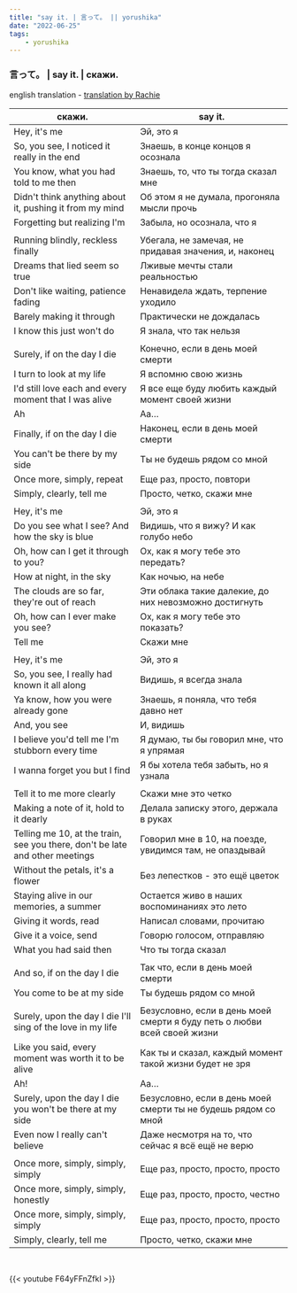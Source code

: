 ```yaml
---
title: "say it. | 言って。 || yorushika"
date: "2022-06-25"
tags:
    - yorushika
---
```


### 言って。 | say it. | скажи.

english translation - [translation by Rachie](https://genius.com/Rachie-say-it-album-ver-lyrics)

скажи. | say it.
--|--
Hey, it's me | Эй, это я
So, you see, I noticed it really in the end | Знаешь, в конце концов я осознала
You know, what you had told to me then | Знаешь, то, что ты тогда сказал мне
Didn't think anything about it, pushing it from my mind | Об этом я не думала, прогоняла мысли прочь
Forgetting but realizing I'm | Забыла, но осознала, что я
|||
Running blindly, reckless finally | Убегала, не замечая, не придавая значения, и, наконец
Dreams that lied seem so true | Лживые мечты стали реальностью
Don't like waiting, patience fading | Ненавидела ждать, терпение уходило
Barely making it through | Практически не дождалась
I know this just won't do | Я знала, что так нельзя
|||
Surely, if on the day I die | Конечно, если в день моей смерти
I turn to look at my life | Я вспомню свою жизнь
I'd still love each and every moment that I was alive | Я все еще буду любить каждый момент своей жизни
Ah | Аа…
Finally, if on the day I die | Наконец, если в день моей смерти
You can't be there by my side | Ты не будешь рядом со мной
Once more, simply, repeat | Еще раз, просто, повтори
Simply, clearly, tell me | Просто, четко, скажи мне
|||
Hey, it's me | Эй, это я
Do you see what I see? And how the sky is blue | Видишь, что я вижу? И как голубо небо
Oh, how can I get it through to you? | Ох, как я могу тебе это передать?
How at night, in the sky | Как ночью, на небе
The clouds are so far, they're out of reach | Эти облака такие далекие, до них невозможно достигнуть
Oh, how can I ever make you see? | Ох, как я могу тебе это показать?
Tell me | Скажи мне
|||
Hey, it's me | Эй, это я
So, you see, I really had known it all along | Видишь, я всегда знала
Ya know, how you were already gone | Знаешь, я поняла, что тебя давно нет
And, you see | И, видишь
I believe you'd tell me I'm stubborn every time | Я думаю, ты бы говорил мне, что я упрямая
I wanna forget you but I find | Я бы хотела тебя забыть, но я узнала
|||
Tell it to me more clearly | Скажи мне это четко
Making a note of it, hold to it dearly | Делала записку этого, держала в руках
Telling me 10, at the train, see you there, don't be late and other meetings | Говорил мне в 10, на поезде, увидимся там, не опаздывай
Without the petals, it's a flower | Без лепестков - это ещё цветок
Staying alive in our memories, a summer | Остается живо в наших воспоминаниях это лето
Giving it words, read | Написал словами, прочитаю
Give it a voice, send | Говорю голосом, отправляю
What you had said then | Что ты тогда сказал
|||
And so, if on the day I die | Так что, если в день моей смерти
You come to be at my side | Ты будешь рядом со мной
|||
Surely, upon the day I die I'll sing of the love in my life | Безусловно, если в день моей смерти я буду петь о любви всей своей жизни
Like you said, every moment was worth it to be alive | Как ты и сказал, каждый момент такой жизни будет не зря
Ah! | Аа…
Surely, upon the day I die you won't be there at my side | Безусловно, если в день моей смерти ты не будешь рядом со мной
Even now I really can't believe | Даже несмотря на то, что сейчас я всё ещё не верю
|||
Once more, simply, simply, simply | Еще раз, просто, просто, просто
Once more, simply, simply, honestly | Еще раз, просто, просто, честно
Once more, simply, simply, simply | Еще раз, просто, просто, просто
Simply, clearly, tell me | Просто, четко, скажи мне

<br>

{{< youtube F64yFFnZfkI >}}